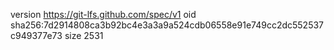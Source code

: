 version https://git-lfs.github.com/spec/v1
oid sha256:7d2914808ca3b92bc4e3a3a9a524cdb06558e91e749cc2dc552537c949377e73
size 2531
